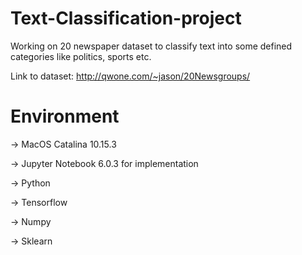 # Text-Classification-project
Working on 20 newspaper dataset to classify text into some defined categories like politics, sports etc.

Link to dataset: http://qwone.com/~jason/20Newsgroups/

# Environment
-> MacOS Catalina 10.15.3

-> Jupyter Notebook 6.0.3 for implementation

-> Python

-> Tensorflow

-> Numpy

-> Sklearn
